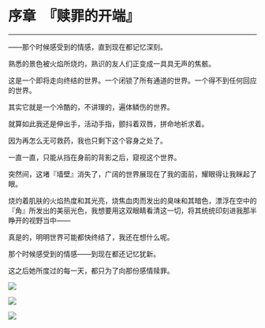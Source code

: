 # 序章　『赎罪的开端』

------

——那个时候感受到的情感，直到现在都记忆深刻。

熟悉的景色被火焰所烧灼，熟识的友人们正变成一具具无声的焦骸。

这是一个即将走向终结的世界。一个闭锁了所有通道的世界。一个得不到任何回应的世界。

其实它就是一个冷酷的，不讲理的，遍体鳞伤的世界。

就算如此我还是伸出手，活动手指，颤抖着双唇，拼命地祈求着。

因为再怎么无可救药，我也只剩下这个容身之处了。

一直一直，只能从挡在身前的背影之后，窥视这个世界。

突然间，这堵『墙壁』消失了，广阔的世界展现在了我的面前，耀眼得让我眯起了眼。

烧灼着肌肤的火焰热度和其光亮，烧焦血肉而发出的臭味和其暗色，漂浮在空中的『角』所发出的美丽光色，我想要用这双眼睛看清这一切，将其统统印刻进我那半睁开的视野当中——

真是的，明明世界可能都快终结了，我还在想什么呢。

那个时候感受到的情感——到现在都还记忆犹新。

这之后她所度过的每一天，都只为了向那份感情赎罪。

![](/res/img/article/chapter020/21.jpg)

![](/res/img/article/chapter020/22.jpg)

![](/res/img/article/chapter020/25.jpg)
